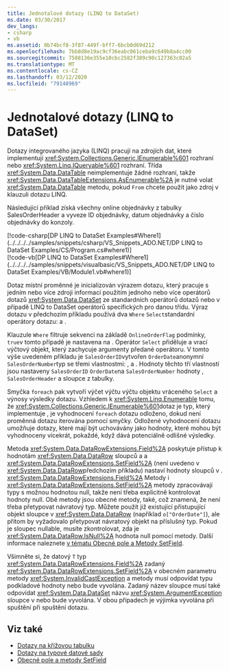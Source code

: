 ```yaml
---
title: Jednotalové dotazy (LINQ to DataSet)
ms.date: 03/30/2017
dev_langs:
- csharp
- vb
ms.assetid: 0b74bcf8-3f87-449f-bff7-6bcb0d69d212
ms.openlocfilehash: 7bb8d8e19ac9cf36eabc061ceba9c649b8a4cc00
ms.sourcegitcommit: 7588136e355e10cbc2582f389c90c127363c02a5
ms.translationtype: MT
ms.contentlocale: cs-CZ
ms.lasthandoff: 03/12/2020
ms.locfileid: "79148969"
---
```

# <a name="single-table-queries-linq-to-dataset"></a>Jednotalové dotazy (LINQ to DataSet)
Dotazy integrovaného jazyka (LINQ) pracují na zdrojích dat, které implementují <xref:System.Collections.Generic.IEnumerable%601> rozhraní nebo <xref:System.Linq.IQueryable%601> rozhraní. Třída <xref:System.Data.DataTable> neimplementuje žádné rozhraní, takže <xref:System.Data.DataTableExtensions.AsEnumerable%2A> je nutné volat <xref:System.Data.DataTable> metodu, pokud `From` chcete použít jako zdroj v klauzuli dotazu LINQ.  
  
 Následující příklad získá všechny online objednávky z tabulky SalesOrderHeader a vyveze ID objednávky, datum objednávky a číslo objednávky do konzoly.  
  
 [!code-csharp[DP LINQ to DataSet Examples#Where1](../../../../samples/snippets/csharp/VS_Snippets_ADO.NET/DP LINQ to DataSet Examples/CS/Program.cs#where1)]  
 [!code-vb[DP LINQ to DataSet Examples#Where1](../../../../samples/snippets/visualbasic/VS_Snippets_ADO.NET/DP LINQ to DataSet Examples/VB/Module1.vb#where1)]
  
 Dotaz místní proměnné je inicializován výrazem dotazu, který pracuje s jedním nebo více zdroji informací použitím jednoho nebo více operátorů dotazů <xref:System.Data.DataSet> ze standardních operátorů dotazů nebo v případě LINQ to DataSet operátorů specifických pro danou třídu. Výraz dotazu v předchozím příkladu používá dva `Where` `Select`standardní operátory dotazu: a .  
  
 Klauzule `Where` filtruje sekvenci na základě `OnlineOrderFlag` podmínky, `true`v tomto případě je nastavena na . Operátor `Select` přiděluje a vrací výčtový objekt, který zachycuje argumenty předané operátoru. V tomto výše uvedeném příkladu je `SalesOrderID`vytvořen `OrderDate`anonymní `SalesOrderNumber`typ se třemi vlastnostmi: , a . Hodnoty těchto tří vlastností jsou nastaveny `SalesOrderID` `OrderDate`na `SalesOrderNumber` hodnoty , `SalesOrderHeader` a sloupce z tabulky.  
  
 Smyčka `foreach` pak vytvoří výčet výčtu výčtu objektu vráceného `Select` a výnosy výsledky dotazu. Vzhledem k <xref:System.Linq.Enumerable> tomu, že <xref:System.Collections.Generic.IEnumerable%601>dotaz je typ, který implementuje , je vyhodnocení `foreach` dotazu odloženo, dokud není proměnná dotazu iterována pomocí smyčky. Odložené vyhodnocení dotazu umožňuje dotazy, které mají být uchovávány jako hodnoty, které mohou být vyhodnoceny vícekrát, pokaždé, když dává potenciálně odlišné výsledky.  
  
 Metoda <xref:System.Data.DataRowExtensions.Field%2A> poskytuje přístup k hodnotám <xref:System.Data.DataRow> sloupců a a <xref:System.Data.DataRowExtensions.SetField%2A> (není uvedeno v <xref:System.Data.DataRow>předchozím příkladu) nastaví hodnoty sloupců v . <xref:System.Data.DataRowExtensions.Field%2A> Metody i <xref:System.Data.DataRowExtensions.SetField%2A> metody zpracovávají typy s možnou hodnotou null, takže není třeba explicitně kontrolovat hodnoty null. Obě metody jsou obecné metody, také, což znamená, že není třeba přetypovat návratový typ. Můžete použít již existující přistupující objekt sloupce v <xref:System.Data.DataRow> (například `o["OrderDate"]`), ale přitom by vyžadovalo přetypovat návratový objekt na příslušný typ.  Pokud je sloupec nullable, musíte zkontrolovat, zda je <xref:System.Data.DataRow.IsNull%2A> hodnota null pomocí metody. Další informace naleznete [v tématu Obecné pole a Metody SetField](generic-field-and-setfield-methods-linq-to-dataset.md).  
  
 Všimněte si, že datový `T` typ <xref:System.Data.DataRowExtensions.Field%2A> zadaný <xref:System.Data.DataRowExtensions.SetField%2A> v obecném parametru metody <xref:System.InvalidCastException> a metody musí odpovídat typu podkladové hodnoty nebo bude vyvolána. Zadaný název sloupce musí také odpovídat <xref:System.Data.DataSet> názvu <xref:System.ArgumentException> sloupce v nebo bude vyvolána. V obou případech je výjimka vyvolána při spuštění při spuštění dotazu.  
  
## <a name="see-also"></a>Viz také

- [Dotazy na křížovou tabulku](cross-table-queries-linq-to-dataset.md)
- [Dotazy na typové datové sady](querying-typed-datasets.md)
- [Obecné pole a metody SetField](generic-field-and-setfield-methods-linq-to-dataset.md)
